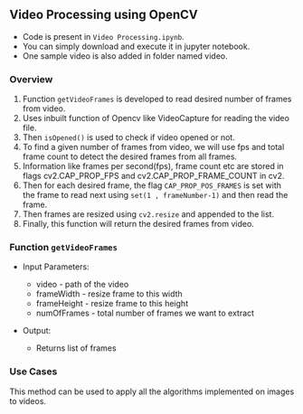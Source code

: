 ## Video Processing using OpenCV
* Code is present in `Video Processing.ipynb`.
* You can simply download and execute it in jupyter notebook.
* One sample video is also added in folder named video.
    
### Overview 
1. Function `getVideoFrames` is developed to read desired number of frames from video.
2. Uses inbuilt function of Opencv like VideoCapture for reading the video file.
3. Then `isOpened()` is used to check if video opened or not.
4. To find a given number of frames from video, we will use fps and total frame count to detect the desired frames from all frames.  
5. Information like frames per second(fps), frame count etc are stored in flags cv2.CAP_PROP_FPS and cv2.CAP_PROP_FRAME_COUNT in cv2.
6. Then for each desired frame, the flag `CAP_PROP_POS_FRAMES` is set with the frame to read next using `set(1 , frameNumber-1)` and then read the frame.
7. Then frames are resized using `cv2.resize` and appended to the list.
8. Finally, this function will return the desired frames from video.
 
### Function `getVideoFrames`
  * Input Parameters:
    * video - path of the video 
    * frameWidth - resize frame to this width
    * frameHeight - resize frame to this height
    * numOfFrames - total number of frames we want to extract
    
  * Output:
    * Returns list of frames 
    
### Use Cases
This method can be used to apply all the algorithms implemented on images to videos.  
